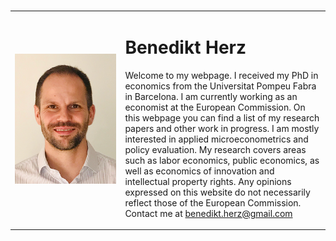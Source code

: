 
<table>
    <tr>    
        <td width="35%">
            <img src="website_picture.png"/>
        </td>  
        <td>
            <h1>Benedikt Herz</h1>
            
Welcome to my webpage. I received my PhD in economics from the Universitat Pompeu Fabra in Barcelona. I am currently working as an economist at the European Commission.
On this webpage you can find a list of my research papers and other work in progress. I am mostly interested in applied microeconometrics and policy evaluation. My research covers areas such as labor economics, public economics, as well as economics of innovation and intellectual property rights.
Any opinions expressed on this website do not necessarily reflect those of the European Commission.
Contact me at benedikt.herz@gmail.com
        </td>        
    </tr>        
</table>  

